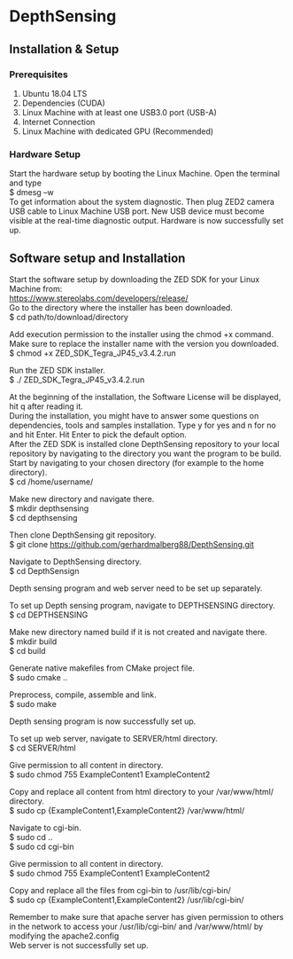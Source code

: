 # DepthSensing

## Installation & Setup
### Prerequisites
1.	Ubuntu 18.04 LTS
2.	Dependencies (CUDA)
3.	Linux Machine with at least one USB3.0 port (USB-A)
4.	Internet Connection
5.	Linux Machine with dedicated GPU (Recommended)
###	Hardware Setup
Start the hardware setup by booting the Linux Machine. Open the terminal and type  
$ dmesg –w  
To get information about the system diagnostic. Then plug ZED2 camera USB cable to Linux Machine USB port. New USB device must become visible at the real-time diagnostic output. Hardware is now successfully set up. 
## Software setup and Installation
Start the software setup by downloading the ZED SDK for your Linux Machine from:  
https://www.stereolabs.com/developers/release/  
Go to the directory where the installer has been downloaded.  
$ cd path/to/download/directory  

Add execution permission to the installer using the chmod +x command. Make sure to replace the installer name with the version you downloaded.  
$ chmod +x ZED_SDK_Tegra_JP45_v3.4.2.run   

Run the ZED SDK installer.    
$ ./ ZED_SDK_Tegra_JP45_v3.4.2.run  

At the beginning of the installation, the Software License will be displayed, hit q after reading it.  
During the installation, you might have to answer some questions on dependencies, tools and samples installation. Type y for yes and n for no and hit Enter. Hit Enter to pick the default option.  
After the ZED SDK is installed clone DepthSensing repository to your local repository by navigating to the directory you want the program to be build. Start by navigating to your chosen directory (for example to the home directory).  
$ cd /home/username/  

Make new directory and navigate there.  
$ mkdir depthsensing  
$ cd depthsensing  

 Then clone DepthSensing git repository.  
$ git clone https://github.com/gerhardmalberg88/DepthSensing.git  

Navigate to DepthSensing directory.  
$ cd DepthSensign  

Depth sensing program and web server need to be set up separately.   
  
To set up Depth sensing program, navigate to DEPTHSENSING directory.  
$ cd DEPTHSENSING  

Make new directory named build if it is not created and navigate there.  
$ mkdir build  
$ cd build  

Generate native makefiles from CMake project file.  
$ sudo cmake ..  

Preprocess, compile, assemble and link.  
$ sudo make  

Depth sensing program is now successfully set up.   
   
To set up web server, navigate to SERVER/html directory.  
$ cd SERVER/html  

Give permission to all content in directory.  
$ sudo chmod 755 ExampleContent1 ExampleContent2  

Copy and replace all content from html directory to your /var/www/html/ directory.  
$ sudo cp {ExampleContent1,ExampleContent2} /var/www/html/  

Navigate to cgi-bin.  
$ sudo cd ..  
$ sudo cd cgi-bin  

Give permission to all content in directory.  
$ sudo chmod 755 ExampleContent1 ExampleContent2  

Copy and replace all the files from cgi-bin to /usr/lib/cgi-bin/  
$ sudo cp {ExampleContent1,ExampleContent2} /usr/lib/cgi-bin/  

Remember to make sure that apache server has given permission to others in the network to access your /usr/lib/cgi-bin/ and /var/www/html/ by modifying the apache2.config  
Web server is not successfully set up.  
